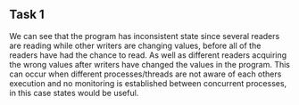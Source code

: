 ## Task 1

We can see that the program has inconsistent state since several readers are reading while other writers are changing values, before all of the readers have had the chance to read. As well as different readers acquiring the wrong values after writers have changed the values in the program. This can occur when different processes/threads are not aware of each others execution and no monitoring is established between concurrent processes, in this case states would be useful.

